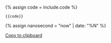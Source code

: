 {% assign code = include.code %}

<div class="highlight"><pre class="highlight"><code>{{code}}
</code></pre></div>

{% assign nanosecond = "now" | date: "%N" %}
<input type="text" id="code{{ nanosecond }}" style="position: absolute;left: -1000px;" value="{{ code }}"/>
<div class="button" on>
    <p>
        <a href="javascript:void()" onclick="copyText{{ nanosecond }}()" id="copybutton{{ nanosecond }}">
          Copy to clipboard
        </a>
    </p>
</div>

<script>
function copyText{{ nanosecond }}(){
  /* Get the text field */
  var copyText = document.getElementById("code{{ nanosecond }}");

  /* Select the text field */
  copyText.select();

  /* Copy the text inside the text field */
  document.execCommand("copy");
}
</script>

